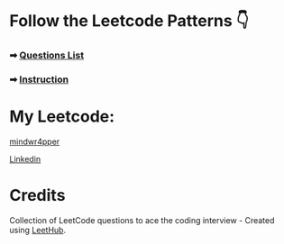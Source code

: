 # Follow the Leetcode Patterns 👇

### ➡ [Questions List](https://seanprashad.com/leetcode-patterns/)

### ➡ [Instruction](https://github.com/SeanPrashad/leetcode-patterns)

# My Leetcode:

[mindwr4pper](https://leetcode.com/mindwr4pper/)

[Linkedin](https://www.linkedin.com/in/apurva866/)

# Credits 

Collection of LeetCode questions to ace the coding interview - Created using [LeetHub](https://github.com/QasimWani/LeetHub).
